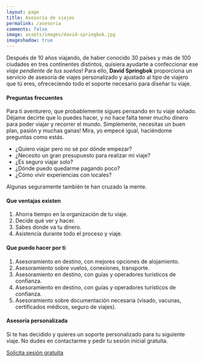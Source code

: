 ```yaml
---
layout: page
title: Asesoría de viajes 
permalink: /asesoria
comments: false
image: assets/images/david-springbok.jpg
imageshadow: true
---
```


Después de 10 años viajando, de haber conocido 30 países y más de 100 ciudades en tres continentes distintos, quisiera ayudarte a confeccionar ese _viaje pendiente de tus sueños_! Para ello, **David Springbok** proporciona un servicio de asesoría de viajes personalizado y ajustado al tipo de viajero que tú eres, ofrececiendo todo el soporte necesario para diseñar tu viaje.

#### Preguntas frecuentes

Para ti aventurero, que probablemente sigues pensando en tu viaje soñado. Déjame decirte que lo puedes hacer, y no hace falta tener mucho dinero para poder viajar y recorrer el mundo. Simplemente, necesitas un buen plan, pasión y muchas ganas! Mira, yo empecé igual, haciéndome preguntas como estás.

- ¿Quiero viajar pero no sé por dónde empezar?
- ¿Necesito un gran presupuesto para realizar mi viaje?
- ¿Es seguro viajar solo?
- ¿Dónde puedo quedarme pagando poco?
- ¿Cómo vivir experiencias con locales?

Algunas seguramente también te han cruzado la mente.

#### Que ventajas existen

1. Ahorra tiempo en la organización de tu viaje.
2. Decide qué ver y hacer.
3. Sabes donde va tu dinero.
4. Asistencia durante todo el proceso y viaje.


#### Que puedo hacer por ti

1. Asesoramiento en destino, con mejores opciones de alojamiento.
2. Asesoramiento sobre vuelos, conexiones, transporte.
3. Asesoramiento en destino, con guías y operadores turísticos de confianza.
4. Asesoramiento en destino, con guías y operadores turísticos de confianza.
5. Asesoramiento sobre documentación necesaria (visado, vacunas, certificados médicos, seguro de viajes).

#### Asesoría personalizada

Si te has decidido y quieres un soporte personalizado para tu siguiente viaje. No dudes en contactarme y pedir tu sesión inicial gratuita.

<a href="/contacto" class="button-customized">Solicita sesión gratuita</a>
